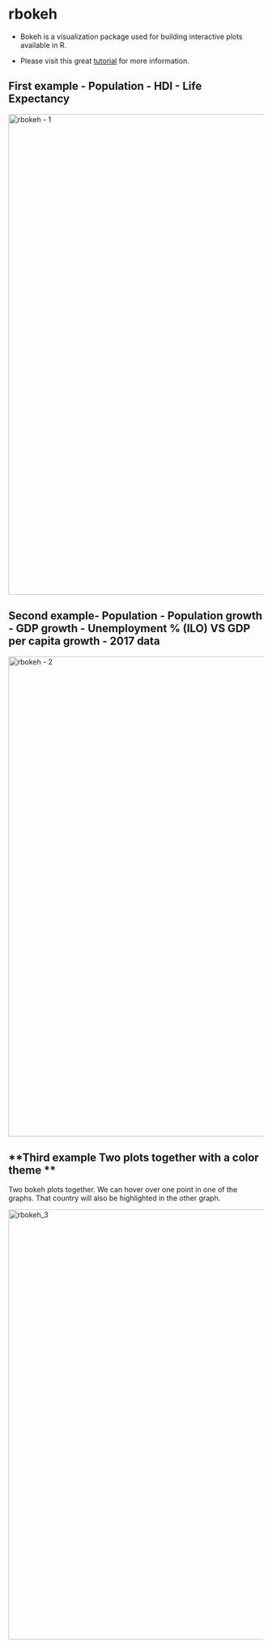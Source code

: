 # rbokeh

-  Bokeh is a visualization package used for building interactive plots available in R.

-  Please visit this great [tutorial](http://hafen.github.io/rbokeh/index.html) for more information.


## **First example - Population -  HDI  - Life Expectancy** 


<img width="950" alt="rbokeh - 1" src="https://user-images.githubusercontent.com/37122520/54087125-d8c46780-4347-11e9-8c8e-bfc4ab9b7654.png">


## **Second example- Population - Population growth - GDP growth - Unemployment % (ILO) VS GDP per capita growth  - 2017 data** 

<img width="949" alt="rbokeh - 2" src="https://user-images.githubusercontent.com/37122520/54087128-e11ca280-4347-11e9-8fc8-151ee0178767.png">


## **Third example Two plots together with a color theme **

Two bokeh plots together. We can hover over one point in one of the graphs. That country will also be highlighted in the other graph.

<img width="850" alt="rbokeh_3" src="https://user-images.githubusercontent.com/37122520/54091156-72097300-4374-11e9-9d48-dd07c642bb50.png">
